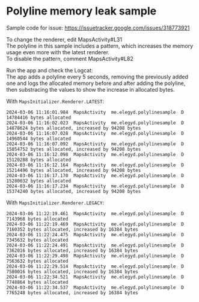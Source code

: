 # Polyline memory leak sample

Sample code for issue: https://issuetracker.google.com/issues/318773921

To change the renderer, edit MapsActivity#L31  
The polyline in this sample includes a pattern, which increases the memory usage even more with the latest renderer.  
To disable the pattern, comment MapsActivity#L82

Run the app and check the Logcat:  
The app adds a polyline every 5 seconds, removing the previously added one and logs the allocated memory before and after adding the polyline, then substracing the values to show the increase in allocated bytes.

With `MapsInitializer.Renderer.LATEST`:
```
2024-03-06 11:16:01.984  MapsActivity  me.elegyd.polylinesample  D  14784416 bytes allocated
2024-03-06 11:16:02.023  MapsActivity  me.elegyd.polylinesample  D  14878624 bytes allocated, increased by 94208 bytes
2024-03-06 11:16:07.028  MapsActivity  me.elegyd.polylinesample  D  14960544 bytes allocated
2024-03-06 11:16:07.092  MapsActivity  me.elegyd.polylinesample  D  15054752 bytes allocated, increased by 94208 bytes
2024-03-06 11:16:12.098  MapsActivity  me.elegyd.polylinesample  D  15120288 bytes allocated
2024-03-06 11:16:12.164  MapsActivity  me.elegyd.polylinesample  D  15214496 bytes allocated, increased by 94208 bytes
2024-03-06 11:16:17.170  MapsActivity  me.elegyd.polylinesample  D  15280032 bytes allocated
2024-03-06 11:16:17.234  MapsActivity  me.elegyd.polylinesample  D  15374240 bytes allocated, increased by 94208 bytes
```

With `MapsInitializer.Renderer.LEGACY`:
```
2024-03-06 11:22:19.461  MapsActivity  me.elegyd.polylinesample  D  7143968 bytes allocated
2024-03-06 11:22:19.469  MapsActivity  me.elegyd.polylinesample  D  7160352 bytes allocated, increased by 16384 bytes
2024-03-06 11:22:24.475  MapsActivity  me.elegyd.polylinesample  D  7345632 bytes allocated
2024-03-06 11:22:24.491  MapsActivity  me.elegyd.polylinesample  D  7362016 bytes allocated, increased by 16384 bytes
2024-03-06 11:22:29.498  MapsActivity  me.elegyd.polylinesample  D  7563632 bytes allocated
2024-03-06 11:22:29.514  MapsActivity  me.elegyd.polylinesample  D  7580016 bytes allocated, increased by 16384 bytes
2024-03-06 11:22:34.521  MapsActivity  me.elegyd.polylinesample  D  7748864 bytes allocated
2024-03-06 11:22:34.537  MapsActivity  me.elegyd.polylinesample  D  7765248 bytes allocated, increased by 16384 bytes
```